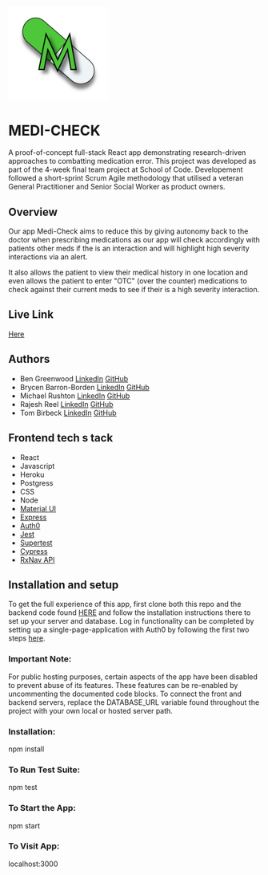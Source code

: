 <img src="./medi-check.png" width='200'/>

# MEDI-CHECK 
A proof-of-concept full-stack React app demonstrating research-driven approaches to combatting medication error. This project was developed as part of the 4-week final team project at School of Code. Developement followed a short-sprint Scrum Agile methodology that utilised a veteran General Practitioner and Senior Social Worker as product owners. 

## Overview
Our app Medi-Check aims to reduce this by giving autonomy back to the doctor when prescribing medications as our app will check accordingly with patients other meds if the is an interaction and will highlight high severity interactions via an alert.

It also allows the patient to view their medical history in one location and even allows the patient to enter "OTC" (over the counter) medications to check against their current meds to see if their is a high severity interaction.

## Live Link
[Here](https://medi-check.netlify.app/
)

## Authors

- Ben Greenwood [LinkedIn](www.linkedin.com/in/b-p-greenwood/)      [GitHub](https://github.com/B-P-Greenwood)
- Brycen Barron-Borden [LinkedIn](https://www.linkedin.com/in/brycenbb/) [GitHub](https://github.com/brycenbb)
- Michael Rushton [LinkedIn](www.linkedin.com/in/michael-rushton) [GitHub](https://github.com/michaelrushton-dev)
- Rajesh Reel [LinkedIn](https://www.linkedin.com/in/rajesh-reel) [GitHub](https://www.github.com/rajesh-reel)
- Tom Birbeck [LinkedIn](https://www.linkedin.com/in/tom-birbeck-036356248/) [GitHub](https://github.com/TomBirbeck)

## Frontend tech s tack
- React
- Javascript
- Heroku
- Postgress
- CSS
- Node
- [Material UI](https://mui.com/)
- [Express](https://expressjs.com/)
- [Auth0](https://auth0.com/)
- [Jest](https://jestjs.io/)
- [Supertest](https://www.npmjs.com/package/supertest)
- [Cypress](https://www.cypress.io/)
- [RxNav API](https://lhncbc.nlm.nih.gov/RxNav/)

## Installation and setup

To get the full experience of this app, first clone both this repo and the backend code found [HERE](https://github.com/SchoolOfCode/final-project_back-end-five-guys) and follow the installation instructions there to set up your server and database. Log in functionality can be completed by setting up a single-page-application with Auth0 by following the first two steps [here](https://auth0.com/docs/quickstart/spa/react/01-login#install-the-auth0-react-sdk=).

### Important Note:
For public hosting purposes, certain aspects of the app have been disabled to prevent abuse of its features. These features can be
re-enabled by uncommenting the documented code blocks. To connect the front and backend servers, replace the DATABASE_URL variable found throughout the project with your own local or hosted server path. 

### Installation:

npm install

### To Run Test Suite:

npm test

### To Start the App:

npm start

### To Visit App:

localhost:3000

